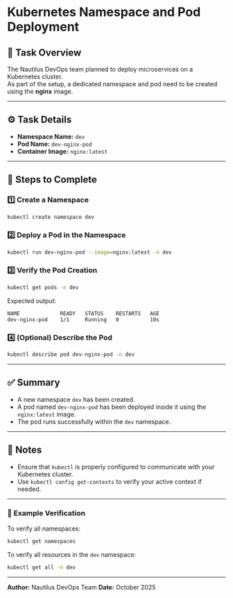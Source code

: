 # Kubernetes Namespace and Pod Deployment

## 📘 Task Overview
The Nautilus DevOps team planned to deploy microservices on a Kubernetes cluster.  
As part of the setup, a dedicated namespace and pod need to be created using the **nginx** image.

---

## ⚙️ Task Details

- **Namespace Name:** `dev`  
- **Pod Name:** `dev-nginx-pod`  
- **Container Image:** `nginx:latest`

---

## 🧩 Steps to Complete

### 1️⃣ Create a Namespace
```bash
kubectl create namespace dev
````

### 2️⃣ Deploy a Pod in the Namespace

```bash
kubectl run dev-nginx-pod --image=nginx:latest -n dev
```

### 3️⃣ Verify the Pod Creation

```bash
kubectl get pods -n dev
```

Expected output:

```
NAME             READY   STATUS    RESTARTS   AGE
dev-nginx-pod    1/1     Running   0          10s
```

### 4️⃣ (Optional) Describe the Pod

```bash
kubectl describe pod dev-nginx-pod -n dev
```

---

## ✅ Summary

* A new namespace `dev` has been created.
* A pod named `dev-nginx-pod` has been deployed inside it using the `nginx:latest` image.
* The pod runs successfully within the `dev` namespace.

---

## 🧠 Notes

* Ensure that `kubectl` is properly configured to communicate with your Kubernetes cluster.
* Use `kubectl config get-contexts` to verify your active context if needed.

---

### 🏁 Example Verification

To verify all namespaces:

```bash
kubectl get namespaces
```

To verify all resources in the `dev` namespace:

```bash
kubectl get all -n dev
```

---

**Author:** Nautilus DevOps Team
**Date:** October 2025


